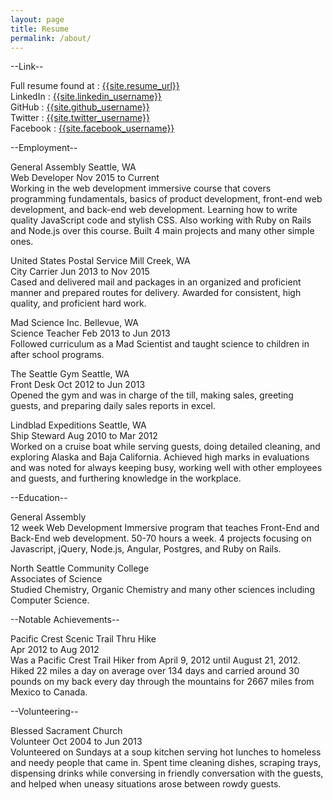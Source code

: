 ```yaml
---
layout: page
title: Resume
permalink: /about/
---
```


--Link--

Full resume found at : <a href="https://resume.creddle.io/resume/58w6p3ebo4i">{{site.resume_url}}</a><br>
LinkedIn : <a href="https://www.linkedin.com/in/eagervais">{{site.linkedin_username}}</a><br>
GitHub : <a href="https://github.com/egervais7">{{site.github_username}}</a><br>
Twitter : <a href="https://twitter.com/egervais7">{{site.twitter_username}}</a><br>
Facebook : <a href="https://www.facebook.com/edd.on.trails">{{site.facebook_username}}</a>

--Employment--

General Assembly	Seattle, WA<br>
  Web Developer	Nov 2015 to Current<br>
    Working in the web development immersive course that covers programming fundamentals, basics of product development, front-end web development, and back-end web development. Learning how to write quality JavaScript code and stylish CSS. Also  working with Ruby on Rails and Node.js over this course. Built 4 main projects and many other simple ones.

United States Postal Service	Mill Creek, WA<br>
  City Carrier	Jun 2013 to Nov 2015<br>
    Cased and delivered mail and packages in an organized and proficient manner and prepared routes for delivery. Awarded for consistent, high quality, and proficient hard work.

Mad Science Inc.	Bellevue, WA<br>
  Science Teacher	Feb 2013 to Jun 2013<br>
    Followed curriculum as a Mad Scientist and taught science to children in after school programs.

The Seattle Gym	Seattle, WA<br>
  Front Desk	Oct 2012 to Jun 2013<br>
    Opened the gym and was in charge of the till, making sales, greeting guests, and preparing daily sales reports in excel.

Lindblad Expeditions	Seattle, WA<br>
  Ship Steward	Aug 2010 to Mar 2012<br>
    Worked on a cruise boat while serving guests, doing detailed cleaning, and exploring Alaska and Baja California. Achieved high marks in evaluations and was noted for always keeping busy, working well with other employees and guests, and furthering knowledge in the workplace.

--Education--

General Assembly<br>
  12 week Web Development Immersive program that teaches Front-End and Back-End web development. 50-70 hours a week. 4 projects focusing on Javascript, jQuery, Node.js, Angular, Postgres, and Ruby on Rails.

North Seattle Community College<br>
  Associates of Science<br>
    Studied Chemistry, Organic Chemistry and many other sciences including Computer Science.

--Notable Achievements--



Pacific Crest Scenic Trail Thru Hike 	<br>
  Apr 2012 to Aug 2012<br>
    Was a Pacific Crest Trail Hiker from April 9, 2012 until August 21, 2012. Hiked 22 miles a day on average over 134 days and carried around 30 pounds on my back every day through the mountains for 2667 miles from Mexico to Canada.

--Volunteering--


Blessed Sacrament Church<br>
  Volunteer	Oct 2004 to Jun 2013<br>
    Volunteered on Sundays at a soup kitchen serving hot lunches to homeless and needy people that came in. Spent time cleaning dishes, scraping trays, dispensing drinks while conversing in friendly conversation with the guests, and helped when uneasy situations arose between rowdy guests.
